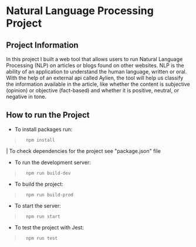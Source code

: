 # Natural Language Processing Project

## Project Information
In this project I built a web tool that allows users to run Natural Language Processing (NLP) on articles or blogs found on other websites. NLP is the ability of an application to understand the human language, written or oral.
With the help of an external api called Aylien, the tool will help us classify the information available in the article, like whether the content is subjective (opinion) or objective (fact-based) and whether it is positive, neutral, or negative in tone.

## How to run the Project
- To install packages run:
<blockquote>
<pre><code>  npm install
</code></pre>
</blockquote>

| To check dependencies for the project see "package.json" file

- To run the development server:
<blockquote>
<pre><code>  npm run build-dev
</code></pre>
</blockquote>

- To build the project:
<blockquote>
<pre><code>  npm run build-prod
</code></pre>
</blockquote>

- To start the server:
<blockquote>
<pre><code>  npm run start
</code></pre>
</blockquote>

- To test the project with Jest:
<blockquote>
<pre><code>  npm run test
</code></pre>
</blockquote>